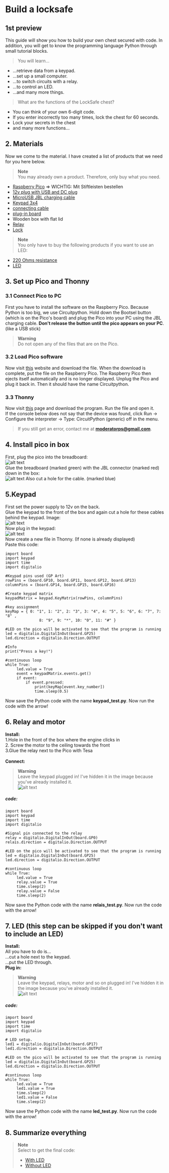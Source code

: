 # Build a locksafe
## 1st preview
This guide will show you how to build your own chest secured with code. In addition, you will get to know the programming language Python through small tutorial blocks.<br>
>You will learn...
- ...retrieve data from a keypad.
- ...set up a small computer.
- ...to switch circuits with a relay.
- ...to control an LED.
- ...and many more things.
> What are the functions of the LockSafe chest?
- You can think of your own 6-digit code.
- If you enter incorrectly too many times, lock the chest for 60 seconds.
- Lock your secrets in the chest
- and many more functions...
## 2. Materials
Now we come to the material. I have created a list of products that we need for you here below.
> **Note**<br>
> You may already own a product. Therefore, only buy what you need.
- [Raspberry Pico](https://www.reichelt.de/raspberry-pi-pico-rp2040-cortex-m0-microusb-header-rasp-pi-pico-h-p305824.html?&trstct=vrt_pdn&nbc=1) => WICHTIG: Mit Stiftleisten bestellen
- [12v plug with USB and DC plug](https://www.amazon.de/Zolt-Universal-USB-Anschluss-DC-Stecker-Haushaltselektronik/dp/B0932YBT9X/ref=asc_df_B0932YBT9X/?tag=googshopde-21&linkCode=df0&hvadid=546566796845&hvpos=&hvnetw=g&hvrand=10075993509748832043&hvpone=&hvptwo=&hvqmt=&hvdev=c&hvdvcmdl=&hvlocint=&hvlocphy=9042442&hvtargid=pla-1428434119420&psc=1&th=1&psc=1)
- [MicroUSB JBL charging cable](https://www.amazon.de/MicroUSB-Ladekabel-Kompatibel-Bluetooth-Lautsprecher-SOUNDGEAR-Lautsprecher/dp/B08XYX2RRX/ref=asc_df_B08XYX2RRX/?tag=googshopde-21&linkCode=df0&hvadid=546482272521&hvpos=&hvnetw=g&hvrand=2394098469561120703&hvpone=&hvptwo=&hvqmt=&hvdev=c&hvdvcmdl=&hvlocint=&hvlocphy=9042442&hvtargid=pla-1573446825248&psc=1&th=1&psc=1)
- [Keypad 3x4](https://www.reichelt.de/entwicklerboards-folientastatur-4-x-3-ziffern-debo-tast-4x3-p224223.html?&trstct=vrt_pdn&nbc=1)
- [connecting cable](https://www.amazon.de/Female-Female-Male-Female-Male-Male-Steckbrücken-Drahtbrücken-bunt/dp/B01EV70C78/ref=asc_df_B01EV70C78/?tag=googshopde-21&linkCode=df0&hvadid=310491639325&hvpos=&hvnetw=g&hvrand=11461513820173354466&hvpone=&hvptwo=&hvqmt=&hvdev=c&hvdvcmdl=&hvlocint=&hvlocphy=9042442&hvtargid=pla-362913641420&psc=1&th=1&psc=1&tag=&ref=&adgrpid=59900935617&hvpone=&hvptwo=&hvadid=310491639325&hvpos=&hvnetw=g&hvrand=11461513820173354466&hvqmt=&hvdev=c&hvdvcmdl=&hvlocint=&hvlocphy=9042442&hvtargid=pla-362913641420)
- [plug-in board](https://www.kaufland.de/product/429289378/?kwd&source=pla&sid=41790452&gclid=Cj0KCQiAnNacBhDvARIsABnDa6-gY4RCjDM2pLt6dpFGdofF5kMT8Iouvvrn-3orQxaCjP3QdQzAJzkaAtBCEALw_wcB)
- Wooden box with flat lid
- [Relay](https://www.reichelt.de/entwicklerboards-relais-modul-5-v-srd-05vdc-sl-c-debo-relay-5v-p239148.html?CCOUNTRY=445&LANGUAGE=de&&r=1)
- [Lock](https://www.amazon.de/gp/product/B01N650528/ref=ppx_yo_dt_b_asin_title_o07_s00?ie=UTF8&psc=1)
> **Note**<br>
> You only have to buy the following products if you want to use an LED:
- [220 Ohms resistance](https://www.amazon.de/Metallfilm-Fest-Durchgangsloch-widerstände-Strombegrenzung-Rohs-zertifiziert/dp/B08QRXLKZQ/ref=sr_1_3_sspa?keywords=220+Ohm+Widerstand&qid=1670753216&sr=8-3-spons&sp_csd=d2lkZ2V0TmFtZT1zcF9hdGY&psc=1)
- [LED](https://www.reichelt.de/led-5-mm-bedrahtet-gruen-110-mcd-22--led-5mm-gn-p10232.html?PROVID=2788&gclid=Cj0KCQiAnNacBhDvARIsABnDa691HgcaGFhhWA0Ui6jMinj2Y0J1jq9og1Tg4IVw1qHuxhXOjJP_KiIaAjaOEALw_wcB)
## 3. Set up Pico and Thonny
### 3.1 Connect Pico to PC
First you have to install the software on the Raspberry Pico. Because Python is too big, we use Circuitpython. Hold down the Bootsel button (which is on the Pico's board) and plug the Pico into your PC using the JBL charging cable. **Don't release the button until the pico appears on your PC**. (like a USB stick)
> **Warning**<br>
> Do not open any of the files that are on the Pico.
### 3.2 Load Pico software
Now visit [this](https://circuitpython.org/board/raspberry_pi_pico/) website and download the file. When the download is complete, put the file on the Raspberry Pico. The Raspberry Pico then ejects itself automatically and is no longer displayed. Unplug the Pico and plug it back in. Then it should have the name Circuitpython.<br>
### 3.3 Thonny
Now visit [this](https://thonny.org) page and download the program. Run the file and open it.<br>
If the console below does not say that the device was found, click Run -> Configure the interpreter -> Type: CircuitPython (generic) off in the menu.
> If you still get an error, contact me at **moderatorps@gmail.com**.
## 4. Install pico in box
First, plug the pico into the breadboard:<br>
![alt text](picobild.png)
<br>Glue the breadboard (marked green) with the JBL connector (marked red) down in the box:<br>
![alt text](4_Boxbild.png)
Also cut a hole for the cable. (marked blue)
## 5.Keypad
First set the power supply to 12v on the back.<br>
Glue the keypad to the front of the box and again cut a hole for these cables behind the keypad. Image: <br>
![alt text](5_keypadaufbox.png)<br>
Now plug in the keypad:<br>
![alt text](pin-keypad.png)<br>
Now create a new file in Thonny. (If none is already displayed) <br>
Paste this code:
```
import board
import keypad
import time
import digitalio

#Keypad pins used (GP Art)
rowPins = (board.GP10, board.GP11, board.GP12, board.GP13)
columnPins = (board.GP14, board.GP15, board.GP16)

#Create keypad matrix
keypadMatrix = keypad.KeyMatrix(rowPins, columnPins)

#key assignment
keyMap = { 0: "1", 1: "2", 2: "3", 3: "4", 4: "5", 5: "6", 6: "7", 7: "8" ,
               8: "9", 9: "*", 10: "0", 11: "#" }

#LED on the pico will be activated to see that the program is running
led = digitalio.DigitalInOut(board.GP25)
led.direction = digitalio.Direction.OUTPUT

#Info
print("Press a key!")

#continuous loop
while True:
     led.value = True
     event = keypadMatrix.events.get()
     if event:
         if event.pressed:
             print(keyMap[event.key_number])
             time.sleep(0.5)
```
Now save the Python code with the name **keypad_test.py**.
Now run the code with the arrow!
## 6. Relay and motor
**Install:**<br>
1.Hole in the front of the box where the engine clicks in<br>
2. Screw the motor to the ceiling towards the front<br>
3.Glue the relay next to the Pico with Tesa<br><br>
**Connect:**<br>
> **Warning**<br>
> Leave the keypad plugged in! I've hidden it in the image because you've already installed it.<br>
> ![alt text](6_pin.png)
##### code:
```
import board
import keypad
import time
import digitalio

#Signal pin connected to the relay
relay = digitalio.DigitalInOut(board.GP0)
relais.direction = digitalio.Direction.OUTPUT

#LED on the pico will be activated to see that the program is running
led = digitalio.DigitalInOut(board.GP25)
led.direction = digitalio.Direction.OUTPUT

#continuous loop
while True:
     led.value = True
     relay.value = True
     time.sleep(2)
     relay.value = False
     time.sleep(2)
```
Now save the Python code with the name **relais_test.py**.
Now run the code with the arrow!
## 7. LED (this step can be skipped if you don't want to include an LED)
**Install:**<br>
All you have to do is...<br>
...cut a hole next to the keypad.<br>
...put the LED through.<br>
**Plug in:**<br>
> **Warning**<br>
> Leave the keypad, relays, motor and so on plugged in! I've hidden it in the image because you've already installed it.<br>
> ![alt text](7_steckplan.png)
##### code:
```
import board
import keypad
import time
import digitalio
 
# LED setup.
led1 = digitalio.DigitalInOut(board.GP17)
led1.direction = digitalio.Direction.OUTPUT

#LED on the pico will be activated to see that the program is running
led = digitalio.DigitalInOut(board.GP25)
led.direction = digitalio.Direction.OUTPUT

#continuous loop
while True:
     led.value = True
     led1.value = True
     time.sleep(2)
     led1.value = False
     time.sleep(2)
```
Now save the Python code with the name **led_test.py**.
Now run the code with the arrow!
## 8. Summarize everything
> **Note**<br>
> Select to get the final code:
> - [With LED](english_final_mit_led.md)
> - [Without LED](english_final_ohne_led.md)
